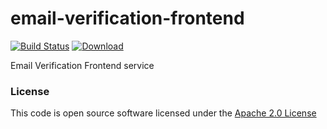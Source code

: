 # email-verification-frontend

[![Build Status](https://travis-ci.org/hmrc/email-verification-frontend.svg)](https://travis-ci.org/hmrc/email-verification-frontend) [ ![Download](https://api.bintray.com/packages/hmrc/releases/email-verification-frontend/images/download.svg) ](https://bintray.com/hmrc/releases/email-verification-frontend/_latestVersion)

Email Verification Frontend service


### License

This code is open source software licensed under the [Apache 2.0 License]("http://www.apache.org/licenses/LICENSE-2.0.html")
